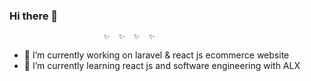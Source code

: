 ### Hi there 👋

                         ✨  ✨  ✨  ✨

- 🔭 I’m currently working on laravel & react js ecommerce website
- 🌱 I’m currently learning react js and software engineering  with ALX 

